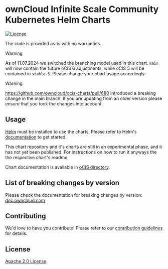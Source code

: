 # ownCloud Infinite Scale Community Kubernetes Helm Charts

[![License](https://img.shields.io/badge/License-Apache%202.0-blue.svg)](https://opensource.org/licenses/Apache-2.0)

The code is provided as-is with no warranties.

> [!WARNING]  
> As of 11.07.2024 we switched the branching model used in this chart. `main` will now contain the future oCIS 6 adjustments, while oCIS 5 will be contained in `stable-5`. Please change your chart usage accordingly.

> [!WARNING]  
> https://github.com/owncloud/ocis-charts/pull/680 introduced a breaking change in the main branch. If you are updating from an older version please ensure that you took the changes into account.

## Usage

[Helm](https://helm.sh) must be installed to use the charts.
Please refer to Helm's [documentation](https://helm.sh/docs/) to get started.


This chart repository and it's charts are still in an experimental phase, and it has not yet been published.
For instructions on how to run it anyways the the respective chart's readme.



<!-- Keep full URL links to repo files because this README syncs from main to gh-pages.  -->
Chart documentation is available in [oCIS directory](https://github.com/owncloud/ocis-charts/blob/master/charts/ocis/README.md).

## List of breaking changes by version

Please check the documentation for breaking changes by version:
[doc.owncloud.com](https://doc.owncloud.com/ocis/next/deployment/container/orchestration/tab-pages/breaking-changes.html)
## Contributing

<!-- Keep full URL links to repo files because this README syncs from main to gh-pages.  -->
We'd love to have you contribute! Please refer to our [contribution guidelines](https://github.com/owncloud/ocis/blob/master/CONTRIBUTING.md) for details.

## License

<!-- Keep full URL links to repo files because this README syncs from main to gh-pages.  -->
[Apache 2.0 License](https://github.com/owncloud/ocis-charts/blob/main/LICENSE).
